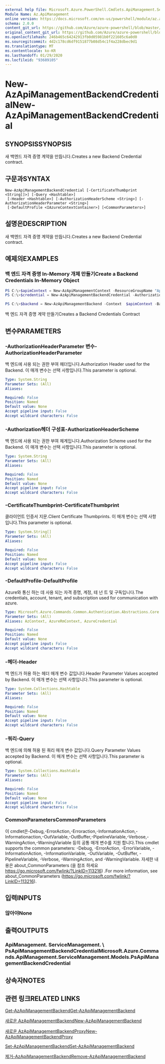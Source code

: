 ```yaml
---
external help file: Microsoft.Azure.PowerShell.Cmdlets.ApiManagement.ServiceManagement.dll-Help.xml
Module Name: Az.ApiManagement
online version: https://docs.microsoft.com/en-us/powershell/module/az.apimanagement/new-azapimanagementbackendcredential
schema: 2.0.0
content_git_url: https://github.com/Azure/azure-powershell/blob/master/src/ApiManagement/ApiManagement/help/New-AzApiManagementBackendCredential.md
original_content_git_url: https://github.com/Azure/azure-powershell/blob/master/src/ApiManagement/ApiManagement/help/New-AzApiManagementBackendCredential.md
ms.openlocfilehash: 246b465c64242913fb0d05981b0f221605c6a0d0
ms.sourcegitcommit: 4d2c178cd6df9151877b08d54c1f4a228dbec9d1
ms.translationtype: MT
ms.contentlocale: ko-KR
ms.lasthandoff: 01/29/2020
ms.locfileid: "93689105"
---
```

# <span data-ttu-id="b25de-101">New-AzApiManagementBackendCredential</span><span class="sxs-lookup"><span data-stu-id="b25de-101">New-AzApiManagementBackendCredential</span></span>

## <span data-ttu-id="b25de-102">SYNOPSIS</span><span class="sxs-lookup"><span data-stu-id="b25de-102">SYNOPSIS</span></span>
<span data-ttu-id="b25de-103">새 백엔드 자격 증명 계약을 만듭니다.</span><span class="sxs-lookup"><span data-stu-id="b25de-103">Creates a new Backend Credential contract.</span></span>

## <span data-ttu-id="b25de-104">구문과</span><span class="sxs-lookup"><span data-stu-id="b25de-104">SYNTAX</span></span>

```
New-AzApiManagementBackendCredential [-CertificateThumbprint <String[]>] [-Query <Hashtable>]
 [-Header <Hashtable>] [-AuthorizationHeaderScheme <String>] [-AuthorizationHeaderParameter <String>]
 [-DefaultProfile <IAzureContextContainer>] [<CommonParameters>]
```

## <span data-ttu-id="b25de-105">설명은</span><span class="sxs-lookup"><span data-stu-id="b25de-105">DESCRIPTION</span></span>
<span data-ttu-id="b25de-106">새 백엔드 자격 증명 계약을 만듭니다.</span><span class="sxs-lookup"><span data-stu-id="b25de-106">Creates a new Backend Credential contract.</span></span>

## <span data-ttu-id="b25de-107">예제의</span><span class="sxs-lookup"><span data-stu-id="b25de-107">EXAMPLES</span></span>

### <span data-ttu-id="b25de-108">백 엔드 자격 증명 In-Memory 개체 만들기</span><span class="sxs-lookup"><span data-stu-id="b25de-108">Create a Backend Credentials In-Memory Object</span></span>
```powershell
PS C:\>$apimContext = New-AzApiManagementContext -ResourceGroupName "Api-Default-WestUS" -ServiceName "contoso"
PS C:\>$credential = New-AzApiManagementBackendCredential -AuthorizationHeaderScheme basic -AuthorizationHeaderParameter opensesame -Query @{"sv" = @('xx', 'bb'); "sr" = @('cc')} -Header @{"x-my-1" = @('val1', 'val2')}

PS C:\>$backend = New-AzApiManagementBackend -Context  $apimContext -BackendId 123 -Url 'https://contoso.com/awesomeapi' -Protocol http -Title "first backend" -SkipCertificateChainValidation $true -Credential $credential -Description "my backend"
```

<span data-ttu-id="b25de-109">백 엔드 자격 증명 계약 만들기</span><span class="sxs-lookup"><span data-stu-id="b25de-109">Creates a Backend Credentials Contract</span></span>

## <span data-ttu-id="b25de-110">변수</span><span class="sxs-lookup"><span data-stu-id="b25de-110">PARAMETERS</span></span>

### <span data-ttu-id="b25de-111">-AuthorizationHeaderParameter 변수</span><span class="sxs-lookup"><span data-stu-id="b25de-111">-AuthorizationHeaderParameter</span></span>
<span data-ttu-id="b25de-112">백 엔드에 사용 되는 권한 부여 헤더입니다.</span><span class="sxs-lookup"><span data-stu-id="b25de-112">Authorization Header used for the Backend.</span></span>
<span data-ttu-id="b25de-113">이 매개 변수는 선택 사항입니다.</span><span class="sxs-lookup"><span data-stu-id="b25de-113">This parameter is optional.</span></span>

```yaml
Type: System.String
Parameter Sets: (All)
Aliases:

Required: False
Position: Named
Default value: None
Accept pipeline input: False
Accept wildcard characters: False
```

### <span data-ttu-id="b25de-114">-Authorization헤더 구성표</span><span class="sxs-lookup"><span data-stu-id="b25de-114">-AuthorizationHeaderScheme</span></span>
<span data-ttu-id="b25de-115">백 엔드에 사용 되는 권한 부여 체계입니다.</span><span class="sxs-lookup"><span data-stu-id="b25de-115">Authorization Scheme used for the Backend.</span></span>
<span data-ttu-id="b25de-116">이 매개 변수는 선택 사항입니다.</span><span class="sxs-lookup"><span data-stu-id="b25de-116">This parameter is optional.</span></span>

```yaml
Type: System.String
Parameter Sets: (All)
Aliases:

Required: False
Position: Named
Default value: None
Accept pipeline input: False
Accept wildcard characters: False
```

### <span data-ttu-id="b25de-117">-CertificateThumbprint</span><span class="sxs-lookup"><span data-stu-id="b25de-117">-CertificateThumbprint</span></span>
<span data-ttu-id="b25de-118">클라이언트 인증서 지문.</span><span class="sxs-lookup"><span data-stu-id="b25de-118">Client Certificate Thumbprints.</span></span>
<span data-ttu-id="b25de-119">이 매개 변수는 선택 사항입니다.</span><span class="sxs-lookup"><span data-stu-id="b25de-119">This parameter is optional.</span></span>

```yaml
Type: System.String[]
Parameter Sets: (All)
Aliases:

Required: False
Position: Named
Default value: None
Accept pipeline input: False
Accept wildcard characters: False
```

### <span data-ttu-id="b25de-120">-DefaultProfile</span><span class="sxs-lookup"><span data-stu-id="b25de-120">-DefaultProfile</span></span>
<span data-ttu-id="b25de-121">Azure와 통신 하는 데 사용 되는 자격 증명, 계정, 테 넌 트 및 구독입니다.</span><span class="sxs-lookup"><span data-stu-id="b25de-121">The credentials, account, tenant, and subscription used for communication with azure.</span></span>

```yaml
Type: Microsoft.Azure.Commands.Common.Authentication.Abstractions.Core.IAzureContextContainer
Parameter Sets: (All)
Aliases: AzContext, AzureRmContext, AzureCredential

Required: False
Position: Named
Default value: None
Accept pipeline input: False
Accept wildcard characters: False
```

### <span data-ttu-id="b25de-122">-헤더</span><span class="sxs-lookup"><span data-stu-id="b25de-122">-Header</span></span>
<span data-ttu-id="b25de-123">백 엔드가 허용 하는 헤더 매개 변수 값입니다.</span><span class="sxs-lookup"><span data-stu-id="b25de-123">Header Parameter Values accepted by Backend.</span></span>
<span data-ttu-id="b25de-124">이 매개 변수는 선택 사항입니다.</span><span class="sxs-lookup"><span data-stu-id="b25de-124">This parameter is optional.</span></span>

```yaml
Type: System.Collections.Hashtable
Parameter Sets: (All)
Aliases:

Required: False
Position: Named
Default value: None
Accept pipeline input: False
Accept wildcard characters: False
```

### <span data-ttu-id="b25de-125">-쿼리</span><span class="sxs-lookup"><span data-stu-id="b25de-125">-Query</span></span>
<span data-ttu-id="b25de-126">백 엔드에 의해 허용 된 쿼리 매개 변수 값입니다.</span><span class="sxs-lookup"><span data-stu-id="b25de-126">Query Parameter Values accepted by Backend.</span></span>
<span data-ttu-id="b25de-127">이 매개 변수는 선택 사항입니다.</span><span class="sxs-lookup"><span data-stu-id="b25de-127">This parameter is optional.</span></span>

```yaml
Type: System.Collections.Hashtable
Parameter Sets: (All)
Aliases:

Required: False
Position: Named
Default value: None
Accept pipeline input: False
Accept wildcard characters: False
```

### <span data-ttu-id="b25de-128">CommonParameters</span><span class="sxs-lookup"><span data-stu-id="b25de-128">CommonParameters</span></span>
<span data-ttu-id="b25de-129">이 cmdlet은-Debug,-ErrorAction,-Erroraction,-InformationAction,-Informationaction,-OutVariable,-OutBuffer,-PipelineVariable,-Verbose,-WarningAction,-WarningVariable 등의 공통 매개 변수를 지원 합니다.</span><span class="sxs-lookup"><span data-stu-id="b25de-129">This cmdlet supports the common parameters: -Debug, -ErrorAction, -ErrorVariable, -InformationAction, -InformationVariable, -OutVariable, -OutBuffer, -PipelineVariable, -Verbose, -WarningAction, and -WarningVariable.</span></span> <span data-ttu-id="b25de-130">자세한 내용은 about_CommonParameters (을 참조 하세요 https://go.microsoft.com/fwlink/?LinkID=113216) .</span><span class="sxs-lookup"><span data-stu-id="b25de-130">For more information, see about_CommonParameters (https://go.microsoft.com/fwlink/?LinkID=113216).</span></span>

## <span data-ttu-id="b25de-131">입력</span><span class="sxs-lookup"><span data-stu-id="b25de-131">INPUTS</span></span>

### <span data-ttu-id="b25de-132">않아야</span><span class="sxs-lookup"><span data-stu-id="b25de-132">None</span></span>

## <span data-ttu-id="b25de-133">출력</span><span class="sxs-lookup"><span data-stu-id="b25de-133">OUTPUTS</span></span>

### <span data-ttu-id="b25de-134">ApiManagement. ServiceManagement. \ PsApiManagementBackendCredential</span><span class="sxs-lookup"><span data-stu-id="b25de-134">Microsoft.Azure.Commands.ApiManagement.ServiceManagement.Models.PsApiManagementBackendCredential</span></span>

## <span data-ttu-id="b25de-135">상속자</span><span class="sxs-lookup"><span data-stu-id="b25de-135">NOTES</span></span>

## <span data-ttu-id="b25de-136">관련 링크</span><span class="sxs-lookup"><span data-stu-id="b25de-136">RELATED LINKS</span></span>

[<span data-ttu-id="b25de-137">Get-AzApiManagementBackend</span><span class="sxs-lookup"><span data-stu-id="b25de-137">Get-AzApiManagementBackend</span></span>](./Get-AzApiManagementBackend)

[<span data-ttu-id="b25de-138">새로운 AzApiManagementBackend</span><span class="sxs-lookup"><span data-stu-id="b25de-138">New-AzApiManagementBackend</span></span>](./New-AzApiManagementBackend.md)

[<span data-ttu-id="b25de-139">새로운 AzApiManagementBackendProxy</span><span class="sxs-lookup"><span data-stu-id="b25de-139">New-AzApiManagementBackendProxy</span></span>](./New-AzApiManagementBackendProxy.md)

[<span data-ttu-id="b25de-140">Set-AzApiManagementBackend</span><span class="sxs-lookup"><span data-stu-id="b25de-140">Set-AzApiManagementBackend</span></span>](./Set-AzApiManagementBackend.md)

[<span data-ttu-id="b25de-141">제거-AzApiManagementBackend</span><span class="sxs-lookup"><span data-stu-id="b25de-141">Remove-AzApiManagementBackend</span></span>](./Remove-AzApiManagementBackend.md)
